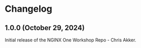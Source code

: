 # Changelog

## 1.0.0 (October 29, 2024)

Initial release of the NGINX One Workshop Repo - Chris Akker.
